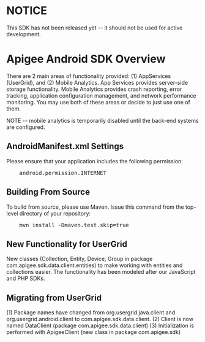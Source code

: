 NOTICE
======
This SDK has not been released yet -- it should not be used for active development.

Apigee Android SDK Overview
=======================

There are 2 main areas of functionality provided: (1) AppServices (UserGrid), and (2) Mobile Analytics.  App Services provides server-side storage functionality.  Mobile Analytics provides crash reporting, error tracking, application configuration management, and network performance monitoring.  You may use both of these areas or decide to just use one of them.


NOTE -- mobile analytics is temporarily disabled until the back-end systems are configured.

AndroidManifest.xml Settings
----------------------------
Please ensure that your application includes the following permission:

<pre>
	android.permission.INTERNET
</pre>

Building From Source
--------------------
To build from source, please use Maven.  Issue this command from the top-level directory of your repository:

<pre>
	mvn install -Dmaven.test.skip=true
</pre>


New Functionality for UserGrid
------------------------------
New classes (Collection, Entity, Device, Group in package com.apigee.sdk.data.client.entities) to make working with entities and collections easier. The functionality has been modeled after our JavaScript and PHP SDKs.

Migrating from UserGrid
-----------------------
(1) Package names have changed from org.usergrid.java.client and org.usergrid.android.client to com.apigee.sdk.data.client.
(2) Client is now named DataClient (package com.apigee.sdk.data.client)
(3) Initialization is performed with ApigeeClient (new class in package com.apigee.sdk)
